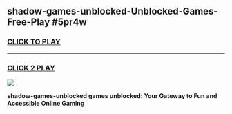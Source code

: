 
## shadow-games-unblocked-Unblocked-Games-Free-Play #5pr4w
<h3>
<a href="https://us.freeplayer.one?title=shadow-games-unblocked&ref=9M">CLICK TO PLAY</a></h3>
<hr>

<h3>
<a href="https://us.freeplayer.one?title=shadow-games-unblocked&ref=9M">CLICK 2 PLAY</a>
  
</h3>

<a href="https://us.freeplayer.one?title=shadow-games-unblocked&ref=9M"><img src="https://clearcache.store/games.png"></a>


**shadow-games-unblocked games unblocked: Your Gateway to Fun and Accessible Online Gaming**
